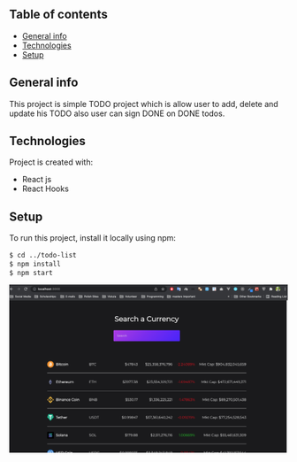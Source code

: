 ## Table of contents
* [General info](#general-info)
* [Technologies](#technologies)
* [Setup](#setup)

## General info
This project is simple TODO project which is allow user to add, delete and update his TODO also user can sign DONE on DONE todos.
	
## Technologies
Project is created with:
* React js
* React Hooks


	
## Setup
To run this project, install it locally using npm:

```
$ cd ../todo-list
$ npm install
$ npm start
```
![Run](https://github.com/KamalEssam/react-api-crypto-tracker/blob/main/img/run.png)
